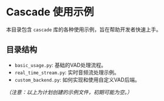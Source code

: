 # Cascade 使用示例

本目录包含 `cascade` 库的各种使用示例，旨在帮助开发者快速上手。

## 目录结构

- `basic_usage.py`: 基础的VAD处理流程。
- `real_time_stream.py`: 实时音频流处理示例。
- `custom_backend.py`: 如何实现和使用自定义VAD后端。

*（注意：以上为计划创建的示例文件，初期可能为空。）*